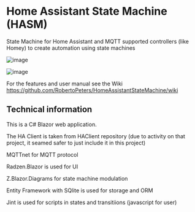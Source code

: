 # Home Assistant State Machine (HASM)
State Machine for Home Assistant and MQTT supported controllers (like Homey) to create automation using state machines

![image](https://github.com/RobertoPeters/HomeAssistantStateMachine/assets/5654611/d25de45b-157d-4359-9b14-4b92b403b10d)

![image](https://github.com/RobertoPeters/HomeAssistantStateMachine/assets/5654611/0b24c8c9-9677-4c9e-a6c8-d880de1dfcf2)


For the features and user manual see the Wiki https://github.com/RobertoPeters/HomeAssistantStateMachine/wiki


## Technical information
This is a C# Blazor web application.

The HA Client is taken from HAClient repository (due to activity on that project, it seamed safer to just include it in this project)

MQTTnet for MQTT protocol

Radzen.Blazor is used for UI

Z.Blazor.Diagrams for state machine modulation

Entity Framework with SQlite is used for storage and ORM

Jint is used for scripts in states and transitiions (javascript for user)
